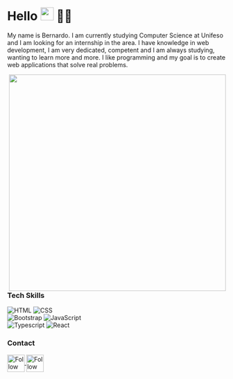 # Hello <img src="https://media.giphy.com/media/hvRJCLFzcasrR4ia7z/giphy.gif" width="30"> 👨‍💻

My name is Bernardo. I am currently studying Computer Science at Unifeso and I am looking for an internship in the area. I have knowledge in web development, I am very dedicated, competent and I am always studying, wanting to learn more and more. I like programming and my goal is to create web applications that solve real problems.

<img src="https://user-images.githubusercontent.com/74038190/225813708-98b745f2-7d22-48cf-9150-083f1b00d6c9.gif" width="500" align="right">

### Tech Skills
<div>
  <img alt="HTML" src="https://img.shields.io/badge/HTML5-E34F26?style=for-the-badge&logo=html5&logoColor=white">
  <img alt="CSS" src="https://img.shields.io/badge/CSS3-1572B6?style=for-the-badge&logo=css3&logoColor=white">
  <br>
  <img alt="Bootstrap" src="https://img.shields.io/badge/Bootstrap-563D7C?style=for-the-badge&logo=bootstrap&logoColor=white">
  <img alt="JavaScript" src="https://img.shields.io/badge/JavaScript-323330?style=for-the-badge&logo=javascript&logoColor=F7DF1E">
  <br>
  <img alt="Typescript" src="https://img.shields.io/badge/TypeScript-007ACC?style=for-the-badge&logo=typescript&logoColor=white">
  <img alt="React" src="https://img.shields.io/badge/React-20232A?style=for-the-badge&logo=react&logoColor=61DAFB">
  <br>
</div>

### Contact
<div>
  <a href="https://www.linkedin.com/in/bernardo-muniz-099841352/" target="_blank"> <img src="https://raw.githubusercontent.com/Raymo111/Raymo111/master/socials/linkedin.png" height="40em" align="center" alt="Follow Bernardo on LinkedIn" title="Follow Bernardo on LinkedIn"/>
  <a href="https://www.instagram.com/bernardo_awano12/" target="_blank"> <img src="https://raw.githubusercontent.com/Raymo111/Raymo111/master/socials/instagram.svg" height="40em" align="center" alt="Follow Bernardo on Instagram" title="Follow Bernardo on Instagram"/>
</div>
